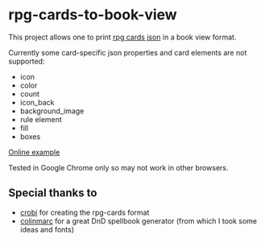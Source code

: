 # rpg-cards-to-book-view

This project allows one to print [rpg cards json](https://crobi.github.io/rpg-cards/) in a book view format.

Currently some card-specific json properties and card elements are not supported:

- icon
- color
- count
- icon_back
- background_image
- rule element
- fill
- boxes

[Online example](https://arwyl.github.io/rpg-cards-to-book-view/)

Tested in Google Chrome only so may not work in other browsers.




## Special thanks to

- [crobi](https://github.com/crobi) for creating the rpg-cards format
- [colinmarc](https://github.com/colinmarc) for a great DnD spellbook generator (from which I took some ideas and fonts)
